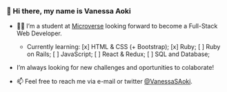 ### 👋 Hi there, my name is Vanessa Aoki 


- :woman_technologist: I’m a student at [Microverse](https://www.microverse.org/) looking forward to become a Full-Stack Web Developer.

    - Currently learning:
        [x] HTML & CSS (+ Bootstrap);
        [x] Ruby; 
        [ ] Ruby on Rails;
        [ ] JavaScript;
        [ ] React & Redux;
        [ ] SQL and Database;

- I’m always looking for new challenges and oportunities to colaborate!

- 📫 Feel free to reach me via e-mail or twitter [@VanessaSAoki](https://twitter.com/VanessaSAoki).
